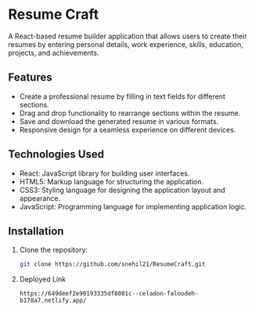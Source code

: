 # Resume Craft

A React-based resume builder application that allows users to create their resumes by entering personal details, work experience, skills, education, projects, and achievements.

## Features

- Create a professional resume by filling in text fields for different sections.
- Drag and drop functionality to rearrange sections within the resume.
- Save and download the generated resume in various formats.
- Responsive design for a seamless experience on different devices.

## Technologies Used

- React: JavaScript library for building user interfaces.
- HTML5: Markup language for structuring the application.
- CSS3: Styling language for designing the application layout and appearance.
- JavaScript: Programming language for implementing application logic.

## Installation

1. Clone the repository:

   ```bash
   git clone https://github.com/snehil21/ResumeCraft.git
2. Deployed Link
   ```deployed link
   https://649deef2e90193335df8001c--celadon-faloodeh-b178a7.netlify.app/
